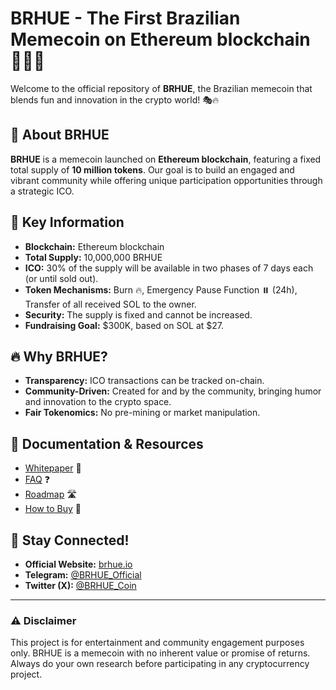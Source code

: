 # **BRHUE - The First Brazilian Memecoin on Ethereum blockchain 🚀🇧🇷**

Welcome to the official repository of **BRHUE**, the Brazilian memecoin that blends fun and innovation in the crypto world! 🎭🔥

## 🌟 About BRHUE
**BRHUE** is a memecoin launched on **Ethereum blockchain**, featuring a fixed total supply of **10 million tokens**. Our goal is to build an engaged and vibrant community while offering unique participation opportunities through a strategic ICO.

## 📜 Key Information
- **Blockchain:** Ethereum blockchain  
- **Total Supply:** 10,000,000 BRHUE  
- **ICO:** 30% of the supply will be available in two phases of 7 days each (or until sold out).  
- **Token Mechanisms:** Burn 🔥, Emergency Pause Function ⏸️ (24h), Transfer of all received SOL to the owner.  
- **Security:** The supply is fixed and cannot be increased.  
- **Fundraising Goal:** $300K, based on SOL at $27.  

## 🔥 Why BRHUE?
- **Transparency:** ICO transactions can be tracked on-chain.  
- **Community-Driven:** Created for and by the community, bringing humor and innovation to the crypto space.  
- **Fair Tokenomics:** No pre-mining or market manipulation.  

## 📄 Documentation & Resources
- [Whitepaper](#) 📑  
- [FAQ](#) ❓  
- [Roadmap](#) 🛣️  
- [How to Buy](#) 🛒  

## 📢 Stay Connected!
- **Official Website:** [brhue.io](#)  
- **Telegram:** [@BRHUE_Official](#)  
- **Twitter (X):** [@BRHUE_Coin](#)  

---

### ⚠️ Disclaimer
This project is for entertainment and community engagement purposes only. BRHUE is a memecoin with no inherent value or promise of returns. Always do your own research before participating in any cryptocurrency project.

